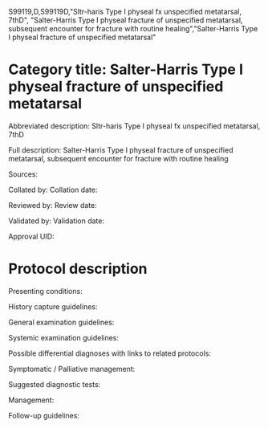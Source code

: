 S99119,D,S99119D,"Sltr-haris Type I physeal fx unspecified metatarsal, 7thD", "Salter-Harris Type I physeal fracture of unspecified metatarsal, subsequent encounter for fracture with routine healing","Salter-Harris Type I physeal fracture of unspecified metatarsal"
# Category title: Salter-Harris Type I physeal fracture of unspecified metatarsal

Abbreviated description: Sltr-haris Type I physeal fx unspecified metatarsal, 7thD

Full description: Salter-Harris Type I physeal fracture of unspecified metatarsal, subsequent encounter for fracture with routine healing

Sources:

Collated by:
Collation date:

Reviewed by:
Review date:

Validated by:
Validation date:

Approval UID:

# Protocol description

Presenting conditions:

History capture guidelines:

General examination guidelines:

Systemic examination guidelines:

Possible differential diagnoses with links to related protocols:

Symptomatic / Palliative management:

Suggested diagnostic tests:

Management:

Follow-up guidelines:
